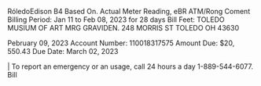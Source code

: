 RóledoEdison
B4 Based On. Actual Meter Reading, eBR
ATM/Rong Coment
Billing Period: Jan 11 to Feb 08, 2023 for 28 days
Bill Feet: TOLEDO MUSIUM OF ART
MRG GRAVIDEN.
248 MORRIS ST
TOLEDO OH 43630

Pebruary 09, 2023
Account Number: 110018317575
Amount Due: $\$ 20,550.43$
Due Date: March 02, 2023

| To report an emergency or an usage, call 24 hours a day 1-889-544-6077. <br> Bill

